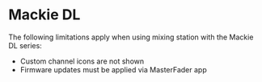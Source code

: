 # Mackie DL

The following limitations apply when using mixing station with the Mackie DL series:

- Custom channel icons are not shown
- Firmware updates must be applied via MasterFader app